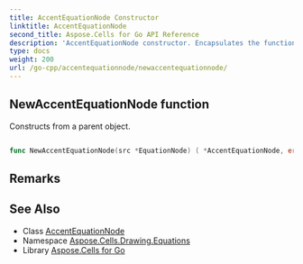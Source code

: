 ```yaml
---
title: AccentEquationNode Constructor 
linktitle: AccentEquationNode
second_title: Aspose.Cells for Go API Reference
description: 'AccentEquationNode constructor. Encapsulates the function that represents newaccentequationnode in Go.'
type: docs
weight: 200
url: /go-cpp/accentequationnode/newaccentequationnode/
---
```


## NewAccentEquationNode function

Constructs from a parent object.

```go

func NewAccentEquationNode(src *EquationNode) ( *AccentEquationNode, error)

```

## Remarks


## See Also

* Class [AccentEquationNode](../)
* Namespace [Aspose.Cells.Drawing.Equations](../../)
* Library [Aspose.Cells for Go](../../../)
